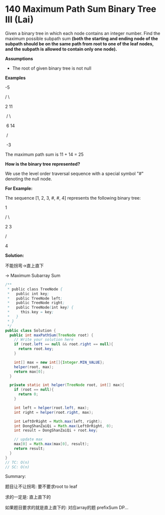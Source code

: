 # 140 Maximum Path Sum Binary Tree III (Lai)

Given a binary tree in which each node contains an integer number. Find the maximum possible subpath sum **(both the starting and ending node of the subpath should be on the same path from root to one of the leaf nodes, and the subpath is allowed to contain only one node).**

**Assumptions**

- The root of given binary tree is not null

**Examples**

  -5

 /   \

2    11

​     /   \

​    6   14

​         /

​      -3

The maximum path sum is 11 + 14 = 25

**How is the binary tree represented?**

We use the level order traversal sequence with a special symbol "#" denoting the null node.

**For Example:**

The sequence [1, 2, 3, #, #, 4] represents the following binary tree:

  1

 /  \

2   3

   /

  4



**Solution:**

不能拐弯->直上直下

-> Maximum Subarray Sum



```java
/**
 * public class TreeNode {
 *   public int key;
 *   public TreeNode left;
 *   public TreeNode right;
 *   public TreeNode(int key) {
 *     this.key = key;
 *   }
 * }
 */
public class Solution {
  public int maxPathSum(TreeNode root) {
    // Write your solution here
    if (root.left == null && root.right == null){
      return root.key;
    }

    int[] max = new int[]{Integer.MIN_VALUE};
    helper(root, max);
    return max[0];
  }

  private static int helper(TreeNode root, int[] max){
    if (root == null){
      return 0;
    }

    int left = helper(root.left, max);
    int right = helper(root.right, max);

    int LeftOrRight = Math.max(left, right);
    int DongShanZaiQi = Math.max(LeftOrRight, 0);
    int result = DongShanZaiQi + root.key;

    // update max
    max[0] = Math.max(max[0], result);
    return result;
  }
}
// TC: O(n)
// SC: O(n)


```



Summary: 

题目让不让拐弯: 要不要求root to leaf

求的一定是: 直上直下的

如果题目要求的就是直上直下的: 对应array的题 prefixSum DP...